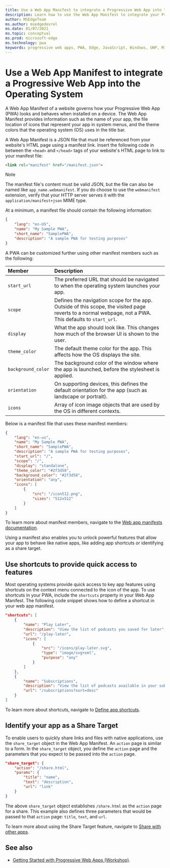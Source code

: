 ```yaml
---
title: Use a Web App Manifest to integrate a Progressive Web App into the Operating System
description: Learn how to use the Web App Manifest to integrate your Progressive Web App into your operating system.
author: MSEdgeTeam
ms.author: msedgedevrel
ms.date: 01/07/2021
ms.topic: conceptual
ms.prod: microsoft-edge
ms.technology: pwa
keywords: progressive web apps, PWA, Edge, JavaScript, Windows, UWP, Microsoft Store
---
```

# Use a Web App Manifest to integrate a Progressive Web App into the Operating System

A Web App Manifest of a website governs how your Progressive Web App (PWA) looks and behaves when installed on a device. The Web App Manifest provides information such as the name of your app, the file location of icons that represent your app in system menus, and the theme colors that the operating system (OS) uses in the title bar.

A Web App Manifest is a JSON file that must be referenced from your website's HTML page using a manifest link. Insert the following code in between the `<head>` and `</head>` tags of your website's HTML page to link to your manifest file:

```html
<link rel="manifest" href="/manifest.json">
```

> [!NOTE]
> The manifest file's content must be valid JSON, but the file can also be named like `app_name.webmanifest`. If you do choose to use the `webmanifest` extension, verify that your HTTP server serves it with the `application/manifest+json` MIME type.

At a minimum, a manifest file should contain the following information:

```json
{
    "lang": "en-US",
    "name": "My Sample PWA",
    "short_name": "SamplePWA",
    "description": "A sample PWA for testing purposes"
}
```

A PWA can be customized further using other manifest members such as the following:

| Member | Description |
|:--- |:--- |
| `start_url` | The preferred URL that should be navigated to when the operating system launches your app. |
| `scope` | Defines the navigation scope for the app. Outside of this scope, the visited page reverts to a normal webpage, not a PWA. This defaults to `start_url`. |
| `display` | What the app should look like. This changes how much of the browser UI is shown to the user. |
| `theme_color` | The default theme color for the app. This affects how the OS displays the site. |
| `background_color` | The background color of the window where the app is launched, before the stylesheet is applied. |
| `orientation` | On supporting devices, this defines the default orientation for the app (such as landscape or portrait). |
| `icons` | Array of icon image objects that are used by the OS in different contexts. |

Below is a manifest file that uses these manifest members:

```json
{
    "lang": "en-us",
    "name": "My Sample PWA",
    "short_name": "SamplePWA",
    "description": "A sample PWA for testing purposes",
    "start_url": "/",
    "scope": "/",
    "display": "standalone",
    "theme_color": "#2f3d58",
    "background_color": "#2f3d58",
    "orientation": "any",
    "icons": [
        {
            "src": "/icon512.png",
            "sizes": "512x512"
        }
    ]
}
```

To learn more about manifest members, navigate to the [Web app manifests documentation][MDNWebAppManifests].

Using a manifest also enables you to unlock powerful features that allow your app to behave like native apps, like adding app shortcuts or identifying as a share target.

<!-- todo: when these experimental features land in the manifest and so are no longer experimental, move the "URI Protocol Handling" & "URL Link Handling" sections from article [Experimental features in Progressive Web Apps (PWAs)](experimental-features/index.md) into the present article, but preserve the two headings there, move them to the bottom, with a link pointing to the moved sections in this article. -->


<!-- ====================================================================== -->
## Use shortcuts to provide quick access to features

Most operating systems provide quick access to key app features using shortcuts on the context menu connected to the icon of the app.  To use shortcuts in your PWA, include the `shortcuts` property in your Web App Manifest.  The following code snippet shows how to define a shortcut in your web app manifest.

```json
"shortcuts": [
    {
        "name": "Play Later",
        "description": "View the list of podcasts you saved for later",
        "url": "/play-later",
        "icons": [
            {
                "src": "/icons/play-later.svg",
                "type": "image/svg+xml",
                "purpose": "any"
            }
        ]
    },
    {
        "name": "Subscriptions",
        "description": "View the list of podcasts available in your subscription",
        "url": "/subscriptions?sort=desc"
    }
]
```

To learn more about shortcuts, navigate to [Define app shortcuts](shortcuts.md).


<!-- ====================================================================== -->
## Identify your app as a Share Target

To enable users to quickly share links and files with native applications, use the `share_target` object in the Web App Manifest.  An `action` page is similar to a form.  In the `share_target` object, you define the `action` page and the parameters that you expect to be passed into the `action` page.

```json
"share_target": {
    "action": "/share.html",
    "params": {
        "title": "name",
        "text": "description",
        "url": "link"
    }
}
```

The above `share_target` object establishes `/share.html` as the `action` page for a share.  This example also defines three parameters that would be passed to that `action` page: `title`, `text`, and `url`.

To learn more about using the Share Target feature, navigate to [Share with other apps](share.md).


<!-- ====================================================================== -->
## See also

*  [Getting Started with Progressive Web Apps (Workshop)][AaronPWAWorkshop].


<!-- ====================================================================== -->
<!-- links -->
<!-- external links -->
[MDNWebAppManifests]: https://developer.mozilla.org/docs/Web/Manifest "Web app manifests | MDN"
[AaronPWAWorkshop]: https://noti.st/aarongustafson/co3b5z/getting-started-with-progressive-web-apps-workshop "Getting Started with Progressive Web Apps [Workshop]"
